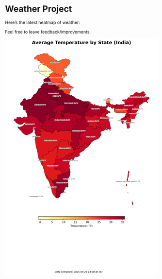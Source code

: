 # Weather Project

Here’s the latest heatmap of weather:

Feel free to leave feedback/improvements.

![India Heatmap](docs/assets/india_heatmap.png?v=D261B5)
